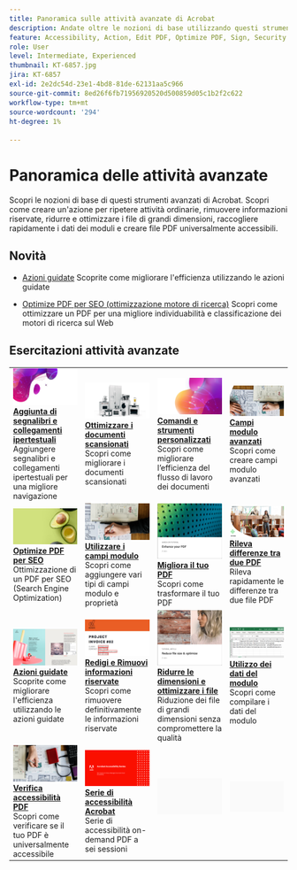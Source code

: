 ```yaml
---
title: Panoramica sulle attività avanzate di Acrobat
description: Andate oltre le nozioni di base utilizzando questi strumenti avanzati in Acrobat
feature: Accessibility, Action, Edit PDF, Optimize PDF, Sign, Security
role: User
level: Intermediate, Experienced
thumbnail: KT-6857.jpg
jira: KT-6857
exl-id: 2e2dc54d-23e1-4bd8-81de-62131aa5c966
source-git-commit: 8ed26f6fb71956920520d500859d05c1b2f2c622
workflow-type: tm+mt
source-wordcount: '294'
ht-degree: 1%

---
```


# Panoramica delle attività avanzate

Scopri le nozioni di base di questi strumenti avanzati di Acrobat. Scopri come creare un&#39;azione per ripetere attività ordinarie, rimuovere informazioni riservate, ridurre e ottimizzare i file di grandi dimensioni, raccogliere rapidamente i dati dei moduli e creare file PDF universalmente accessibili.

## Novità

* [Azioni guidate](action.md)
Scoprite come migliorare l&#39;efficienza utilizzando le azioni guidate

* [Optimize PDF per SEO (ottimizzazione motore di ricerca)](optimizeseo.md)
Scopri come ottimizzare un PDF per una migliore individuabilità e classificazione dei motori di ricerca sul Web

## Esercitazioni attività avanzate

<table style="table-layout:fixed">
<tr>
  <td>
    <a href="bookmarks.md">
      <img alt="Aggiunta di segnalibri e collegamenti ipertestuali" src="../assets/bookmarks.png" />
    </a>
    <div>
      <a href="bookmarks.md"><strong>Aggiunta di segnalibri e collegamenti ipertestuali</strong></a>
      </div>
      Aggiungere segnalibri e collegamenti ipertestuali per una migliore navigazione
  </td>
  <td>
    <a href="optimizescan.md">
      <img alt="Ottimizzare i documenti scansionati" src="../assets/optimize.png" />
    </a>
    <div>
      <a href="optimizescan.md"><strong>Ottimizzare i documenti scansionati</strong></a>
      </div>
      Scopri come migliorare i documenti scansionati
  </td>
  <td>
    <a href="custom.md">
      <img alt="Comandi e strumenti personalizzati" src="../assets/custom-commands.png" />
    </a>
    <div>
      <a href="custom.md"><strong>Comandi e strumenti personalizzati</strong></a>
      </div>
      Scopri come migliorare l’efficienza del flusso di lavoro dei documenti
  </td>
  <td>
    <a href="advancedforms.md">
      <img alt="Campi modulo avanzati" src="../assets/advanced-forms.png" />
    </a>
    <div>
      <a href="advancedforms.md"><strong>Campi modulo avanzati</strong></a>
      </div>
      Scopri come creare campi modulo avanzati
  </td>
</tr>
<tr>
 <td>
    <a href="optimizeseo.md">
      <img alt="Optimize PDF per SEO" src="../assets/seo.png" />
    </a>
    <div>
      <a href="optimizeseo.md"><strong>Optimize PDF per SEO</strong></a>
      </div>
      Ottimizzazione di un PDF per SEO (Search Engine Optimization)
  </td>
  <td>
    <a href="workforms.md">
      <img alt="Utilizzare i campi modulo" src="../assets/work-forms.png" />
    </a>
    <div>
      <a href="workforms.md"><strong>Utilizzare i campi modulo</strong></a>
      </div>
      Scopri come aggiungere vari tipi di campi modulo e proprietà
  </td>
  <td>
    <a href="enhance.md">
      <img alt="Migliora il tuo PDF" src="../assets/enhance.png" />
    </a>
    <div>
      <a href="enhance.md"><strong>Migliora il tuo PDF</strong></a>
      </div>
      Scopri come trasformare il tuo PDF
  </td>
 <td>
    <a href="compare.md">
      <img alt="Rilevare le differenze tra due PDF" src="../assets/compare.png" />
    </a>
    <div>
      <a href="compare.md"><strong>Rileva differenze tra due PDF</strong></a>
      </div>
      Rileva rapidamente le differenze tra due file PDF
  </td>
</tr>
<tr>
  <td>
    <a href="action.md">
      <img alt="Azioni guidate" src="../assets/action.png" />
    </a>
    <div>
      <a href="action.md"><strong>Azioni guidate</strong></a>
      </div>
      Scoprite come migliorare l'efficienza utilizzando le azioni guidate
  </td>
  <td>
    <a href="redact.md">
      <img alt="Redigi e Rimuovi informazioni riservate" src="../assets/redact.png" />
    </a>
    <div>
      <a href="redact.md"><strong>Redigi e Rimuovi informazioni riservate</strong></a>
      </div>
      Scopri come rimuovere definitivamente le informazioni riservate
  </td>
 <td>
    <a href="reduce.md">
      <img alt="Ridurre le dimensioni del file e ottimizzarlo" src="../assets/reduce.png" />
    </a>
    <div>
      <a href="reduce.md"><strong>Ridurre le dimensioni e ottimizzare i file</strong></a>
      </div>
      Riduzione dei file di grandi dimensioni senza compromettere la qualità
  </td>
  <td>
    <a href="formdata.md">
      <img alt="Utilizzo dei dati dei moduli" src="../assets/form-data.png" />
    </a>
    <div>
      <a href="formdata.md"><strong>Utilizzo dei dati del modulo</strong></a>
      </div>
      Scopri come compilare i dati del modulo
  </td>
</tr>
<tr>
 <td>
    <a href="accessibility.md">
      <img alt="Verifica accessibilità PDF" src="../assets/accessibility.png" />
    </a>
    <div>
      <a href="accessibility.md"><strong>Verifica accessibilità PDF</strong></a>
      </div>
      Scopri come verificare se il tuo PDF è universalmente accessibile
  </td>
 <td>
    <a href="accessibility-series.md">
      <img alt="Serie di accessibilità Acrobat" src="../assets/accessibility-series.png" />
    </a>
    <div>
      <a href="accessibility-series.md"><strong>Serie di accessibilità Acrobat</strong></a>
      </div>
      Serie di accessibilità on-demand PDF a sei sessioni
  </td>
  <td>
   <img alt="Spaziatore" src="../assets/Grayspacer.png" />
    <div>
    <br>
  </td> 
  <td>
   <img alt="Spaziatore" src="../assets/Grayspacer.png" />
    <div>
    <br>
  </td>  
</tr>
</table>
